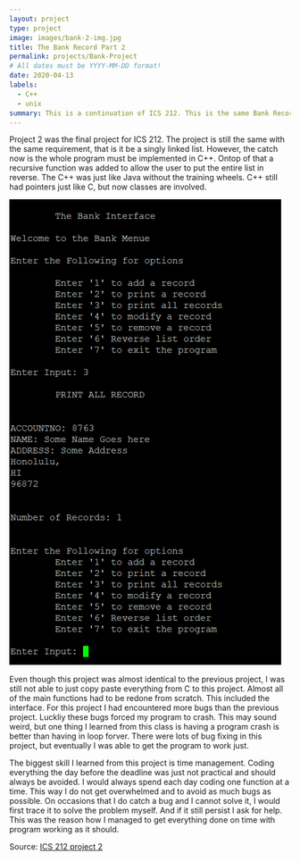 ```yaml
---
layout: project
type: project
image: images/bank-2-img.jpg
title: The Bank Record Part 2
permalink: projects/Bank-Project
# All dates must be YYYY-MM-DD format!
date: 2020-04-13
labels:
  - C++
  - unix
summary: This is a continuation of ICS 212. This is the same Bank Record project as in project 1. But this time it is implemented in C++ with additional functions/features added and new requirements.
---
```


Project 2 was the final project for ICS 212. The project is still the same with the same requirement, that is it be a singly linked list. However, the catch now is the whole program must be implemented in C++. Ontop of that a recursive function was added to allow the user to put the entire list in reverse. The C++ was just like Java without the training wheels. C++ still had pointers just like C, but now classes are involved. 

<img class="ui medium right floated rounded image" src="../images/project2-img.jpg">

Even though this project was almost identical to the previous project, I was still not able to just copy paste everything from C to this project. Almost all of the main functions had to be redone from scratch. This included the interface. For this project I had encountered more bugs than the previous project. Luckliy these bugs forced my program to crash. This may sound weird, but one thing I learned from this class is having a program crash is better than having in loop forver. There were lots of bug fixing in this project, but eventually I was able to get the program to work just.

The biggest skill I learned from this project is time management. Coding everything the day before the deadline was just not practical and should always be avoided. I would always spend each day coding one function at a time. This way I do not get overwhelmed and to avoid as much bugs as possible. On occasions that I do catch a bug and I cannot solve it, I would first trace it to solve the problem myself. And if it still persist I ask for help. This was the reason how I managed to get everything done on time with program working as it should.

Source: <a href="https://github.com/buccatm/ICS212-Project-2"><i class="large github icon "></i>ICS 212 project 2</a>
